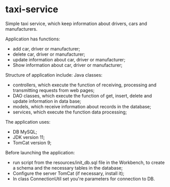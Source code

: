 # taxi-service
Simple taxi service, which  keep information about drivers, cars and manufacturers.

Application has functions:
- add car, driver or manufacturer;
- delete car, driver or manufacturer;
- update information about car, driver or manufacturer;
- Show information about car, driver or manufacturer;

Structure of application include:
Java classes:
 - controllers, which execute the function of receiving, processing and transmitting requests from web pages;
 - DAO classes, which execute the function of get, insert, delete and update information in data base;
 - models, which receive information about records in the database;
 - services, which execute the function data processing;

The application uses:
- DB MySQL;
- JDK version 11;
- TomCat version 9;

Before launching the application:
- run script from the resources/init_db.sql file in the Workbench, to create a schema and the necessary tables in the database;
- Configure the server TomCat (if necessary, install it);
- In class ConnectionUtil set you're parameters for connection to DB.
